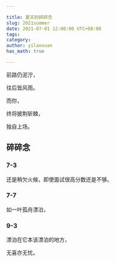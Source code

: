 ```yaml
---

title: 夏天的碎碎念
slug: 2021summer
date: 2021-07-01 12:00:00 UTC+08:00
tags: 
category: 
author: yilanxuan
has_math: true

---
```


前路仍泥泞，

往后皆风雨。 

而你，

终将披荆斩棘，

独自上场。

<!-- TEASER_END:  -->

## 碎碎念

### 7-3

还是稍欠火候，即使面试很高分数还是不够。

### 7-7

如一叶孤舟漂泊，

### 9-3

漂泊在它本该漂泊的地方，

无喜亦无忧。

